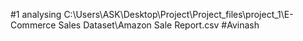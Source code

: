 #1 analysing C:\Users\ASK\Desktop\Project\Project_files\project_1\E-Commerce Sales Dataset\Amazon Sale Report.csv  #Avinash
